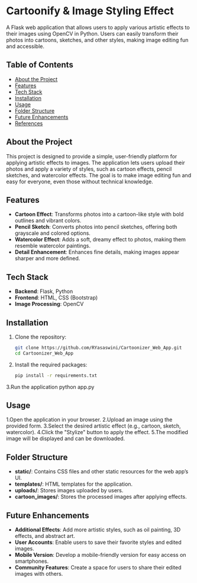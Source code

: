 # Cartoonify & Image Styling Effect

A Flask web application that allows users to apply various artistic effects to their images using OpenCV in Python. Users can easily transform their photos into cartoons, sketches, and other styles, making image editing fun and accessible.

## Table of Contents
- [About the Project](#about-the-project)
- [Features](#features)
- [Tech Stack](#tech-stack)
- [Installation](#installation)
- [Usage](#usage)
- [Folder Structure](#folder-structure)
- [Future Enhancements](#future-enhancements)
- [References](#references)

## About the Project
This project is designed to provide a simple, user-friendly platform for applying artistic effects to images. The application lets users upload their photos and apply a variety of styles, such as cartoon effects, pencil sketches, and watercolor effects. The goal is to make image editing fun and easy for everyone, even those without technical knowledge.

## Features
- **Cartoon Effect**: Transforms photos into a cartoon-like style with bold outlines and vibrant colors.
- **Pencil Sketch**: Converts photos into pencil sketches, offering both grayscale and colored options.
- **Watercolor Effect**: Adds a soft, dreamy effect to photos, making them resemble watercolor paintings.
- **Detail Enhancement**: Enhances fine details, making images appear sharper and more defined.

## Tech Stack
- **Backend**: Flask, Python
- **Frontend**: HTML, CSS (Bootstrap)
- **Image Processing**: OpenCV

## Installation
1. Clone the repository:
   ```bash
   git clone https://github.com/RYasaswini/Cartoonizer_Web_App.git
   cd Cartoonizer_Web_App
2. Install the required packages:
   ```bash
   pip install -r requirements.txt
3.Run the application
   python app.py

## Usage
1.Open the application in your browser.
2.Upload an image using the provided form.
3.Select the desired artistic effect (e.g., cartoon, sketch, watercolor).
4.Click the "Stylize" button to apply the effect.
5.The modified image will be displayed and can be downloaded.

## Folder Structure
- **static/**: Contains CSS files and other static resources for the web app’s UI.
- **templates/**: HTML templates for the application.
- **uploads/**: Stores images uploaded by users.
- **cartoon_images/**: Stores the processed images after applying effects.

## Future Enhancements
- **Additional Effects**: Add more artistic styles, such as oil painting, 3D effects, and abstract art.
- **User Accounts**: Enable users to save their favorite styles and edited images.
- **Mobile Version**: Develop a mobile-friendly version for easy access on smartphones.
- **Community Features**: Create a space for users to share their edited images with others.

